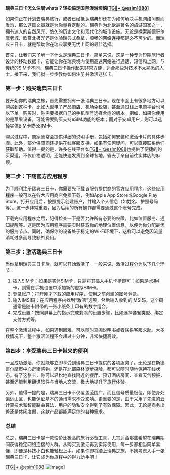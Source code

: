 **瑞典三日卡怎么注册whats？轻松搞定国际漫游烦恼[[TG💪+ @esim1088](https://t.me/s/esim1088)]**

如果你正在计划去瑞典旅行，或者已经抵达瑞典却还在为如何解决手机网络问题而发愁，那么这篇文章就是为你量身定制的。瑞典作为北欧最著名的旅游国家之一，拥有迷人的自然风光、悠久的历史文化和现代化的城市设施。无论是探索斯德哥尔摩老城、欣赏北极光还是体验瑞典式桑拿，顺畅的网络连接都是必不可少的。而瑞典三日卡，就是帮助你在瑞典享受无忧上网的最佳选择。

首先，让我们来了解一下什么是瑞典三日卡。简单来说，这是一种专为短期旅行者设计的移动数据卡，它能让你在瑞典境内使用高速网络进行通话、短信和上网。与传统的SIM卡不同，瑞典三日卡操作起来非常方便，适合那些对技术不太熟悉的人士。接下来，我们就一步步教你如何注册并激活这张卡。

### **第一步：购买瑞典三日卡**
要开始你的瑞典之旅，首先需要拥有一张瑞典三日卡。现在市面上有很多地方可以购买到这种卡，比如大型电子产品商店、机场免税店，甚至通过线上电商平台也可以下单。购买时，你需要根据自己的手机型号选择合适的版本。例如，如果你使用的是苹果设备，可能需要购买支持eSIM功能的版本；而对于安卓用户，则可以选择实体SIM卡或eSIM卡。

购买过程中，商家通常会提供详细的说明手册，包括如何安装和激活卡片的具体步骤。此外，部分供应商还提供在线客服支持，如果有任何疑问，可以直接联系他们获取帮助。值得一提的是，许多在线平台如[TG💪+ @esim1088](https://t.me/s/esim1088)也提供了便捷的购买渠道，不仅价格透明，还能快速发货到全球各地，省去了亲自前往实体店的麻烦。

### **第二步：下载官方应用程序**
为了顺利注册瑞典三日卡，你需要先下载该服务提供商的官方应用程序。这些应用程序一般可以在各大应用商店免费下载，例如Apple App Store或Google Play Store。打开应用后，按照提示创建账户，并输入个人信息（如姓名、护照号码等）。这一步非常重要，因为后续的所有操作都需要通过这个账号完成。

下载完应用程序之后，记得检查一下是否允许所有必要的权限，比如位置服务、通知提醒等。这是因为应用程序需要实时获取你的地理位置信息，以便为你分配最优的服务节点。同时，确保你的设备处于稳定的Wi-Fi环境下，这样可以避免因流量消耗过多而导致额外费用。

### **第三步：激活瑞典三日卡**
当你拿到瑞典三日卡后，就可以开始激活了。一般来说，激活过程分为以下几个环节：

1. 插入SIM卡：如果是实体SIM卡，只需将其插入手机卡槽即可；如果是eSIM卡，则需在手机设置中添加新的虚拟SIM卡。
2. 登录账户：打开刚才下载的应用程序，使用之前创建的账号登录。
3. 输入IMSI码：在应用程序内找到“激活”选项，然后输入收到的IMSI码。这个码通常是随卡附带的一张小纸条上印有的数字组合。
4. 完成设置：按照屏幕上的指示完成剩余的设置步骤，比如选择套餐类型、绑定支付方式等。

在整个激活过程中，如果遇到困难，可以随时查阅说明书或者联系客服求助。大多数情况下，整个激活流程不会超过十分钟，非常快捷高效。

### **第四步：享受瑞典三日卡带来的便利**
一旦成功激活，你就能够立即享受到瑞典三日卡提供的各项服务了。无论是在斯德哥尔摩市中心逛街购物，还是在北部森林徒步探险，都可以随时随地保持在线状态。有了这张卡，你可以轻松地查找附近的餐厅、预订酒店房间、查看天气预报，甚至还能利用翻译软件与当地人交流，极大地提升了旅行体验。

另外，值得一提的是，瑞典三日卡不仅覆盖范围广，而且信号质量极佳。即使身处偏远山区，也能保证基本的通讯需求不受影响。更重要的是，由于采用了先进的云计算技术和智能路由算法，用户的隐私安全得到了有效保障。因此，无论是商务出差还是休闲度假，这款产品都能满足你的各种需求。

### **总结**
总之，瑞典三日卡是一款性价比极高的旅行必备工具，尤其适合那些希望在瑞典期间获得稳定网络连接的人群。从购买到激活再到实际使用，每一步都相当简单易懂，即便是科技小白也能轻松上手。如果你即将踏上瑞典之旅，不妨考虑入手一张瑞典三日卡，让它成为你旅程中的得力助手吧！

[[TG💪+ @esim1088](https://t.me/s/esim1088) ![Image](https://i.postimg.cc/4NQfJmqS/Snipaste-2025-05-13-00-14-12.png)]